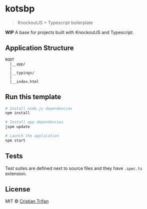 # kotsbp

> KnockoutJS + Typescript boilerplate


**WIP** A base for projects built with KnockoutJS and Typescript.



## Application Structure

    ROOT
      |__app/
      |
      |__typings/
      |
      |__index.html



## Run this template

```sh
# Install node.js dependencies
npm install

# Install app dependencies
jspm update

# Launch the application
npm start
```


## Tests

Test suites are defined next to source files and they have `.spec.ts` extension.




## License


MIT © [Cristian Trifan](http://crissdev.com)
